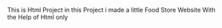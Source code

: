 This is Html Project in this Project i made a little Food Store Website With the Help of Html only  